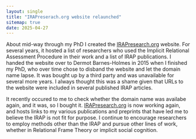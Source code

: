 ```yaml
---
layout: single
title: "IRAPreserach.org website relaunched"
sitemap: true
date: 2025-04-27
---
```


About mid-way through my PhD I created the [IRAPresearch.org](https://irapresearch.org) website. For several years, it hosted a list of researchers who used the Implicit Relational Assessment Procedure in their work and a list of IRAP publications. I handed the website over to Dermot Barnes-Holmes in 2015 when I finished my PhD, who over time chose to disband the website and let the domain name lapse. It was bought up by a third party and was unavailable for several more years. I always thought this was a shame given that URLs to the website were included in several published IRAP articles.

It recently occured to me to check whether the domain name was availabe again, and it was, so I bought it. [IRAPresearch.org](https://irapresearch.org) is now working again, and hosts links to my various publications and preprints that have led me to believe the IRAP is not fit for purpose. I continue to encourage researchers to employ methods other than the IRAP and pursue other lines of work, whether in Relational Frame Theory or implicit social cognition.
